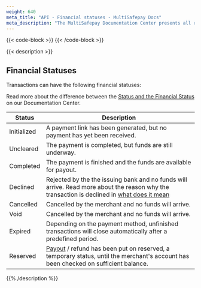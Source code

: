 ```yaml
---
weight: 640
meta_title: "API - Financial statuses - MultiSafepay Docs"
meta_description: "The MultiSafepay Documentation Center presents all relevant information about our Plugins and API. You can also find support pages for payment methods, tools and general questions as well as the contact details of our Support and Integration Teams."
---
```

{{< code-block >}}
{{< /code-block >}}

{{< description >}}
## Financial Statuses

Transactions can have the following financial statuses:

Read more about the difference between the [Status and the Financial Status](/faq/api/difference-between-status-and-transaction-status) on our Documentation Center.

| Status             | Description                                                                                      |
|------------------|--------------------------------------------------------------------------------------------------|
| Initialized        | A payment link has been generated, but no payment has yet been received.      |
| Uncleared      | The payment is completed, but funds are still underway.                         |
| Completed        | The payment is finished and the funds are available for payout.                |
| Declined         | Rejected by the the issuing bank and no funds will arrive. Read more about the reason why the transaction is declined in [what does it mean](/faq/general/declined-status)                                                               |
| Cancelled        | Cancelled by the merchant and no funds will arrive.
| Void             | Cancelled by the merchant and no funds will arrive.                 |
| Expired          | Depending on the payment method, unfinished transactions will close automatically after a predefined period. |
| Reserved         | [Payout](/faq/general/glossary/#payout) / refund has been put on reserved, a temporary status, until the merchant's account has been checked on sufficient balance. |

{{% /description %}}
